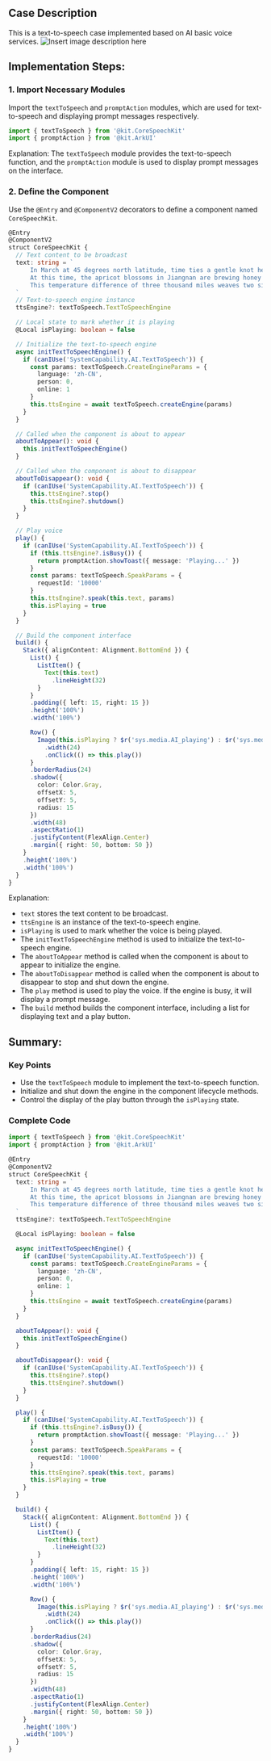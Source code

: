 ## Case Description
This is a text-to-speech case implemented based on AI basic voice services.
![Insert image description here](https://i-blog.csdnimg.cn/direct/36a0671fde3647c7a5707f0d7e7f8a7b.png)

## Implementation Steps:
### 1. Import Necessary Modules
Import the `textToSpeech` and `promptAction` modules, which are used for text-to-speech and displaying prompt messages respectively.
```typescript
import { textToSpeech } from '@kit.CoreSpeechKit'
import { promptAction } from '@kit.ArkUI'
```
Explanation: The `textToSpeech` module provides the text-to-speech function, and the `promptAction` module is used to display prompt messages on the interface.

### 2. Define the Component
Use the `@Entry` and `@ComponentV2` decorators to define a component named `CoreSpeechKit`.
```typescript
@Entry
@ComponentV2
struct CoreSpeechKit {
  // Text content to be broadcast
  text: string = `
      In March at 45 degrees north latitude, time ties a gentle knot here. The morning mist by the Songhua River wraps fine snow, carving each branch into transparent glass. Ice crystals stack on the branches to form magnolias with a thousand petals. What rustles down when the wind passes through the branches is not snowflakes, but clearly the fragments of stars falling into the world.
      At this time, the apricot blossoms in Jiangnan are brewing honey against the warm wind. The pink clouds of flower shadows spread over the white walls and black tiles, and even the air is permeated with a slightly intoxicating sweetness. The colorist of the seasons quietly divides the palette in half - the north is still persistently continuing the end of winter, using icicles as a pen to outline frost flowers on the window panes; the south is already eager to open the first page of spring, letting the swallows fly over the ink - painted alleys with the willow color.
      This temperature difference of three thousand miles weaves two silk brocades at both ends of the twilight line: the north is a plain brocade embroidered with silver threads, wrapped with unspoken whispers in the cold; the south is a soft silk dyed by silk - reeling women, rippling with the newborn whispers in the warmth. When the rime in Harbin melts the first drop of brilliance in the morning sun, the magnolias in Hangzhou just shake off the third piece of moonlight on their shoulders. It turns out that spring is stepping on the latitude and longitude lines, composing the most moving polyphony between the harshness and the warmth in the world.
  `
  // Text-to-speech engine instance
  ttsEngine?: textToSpeech.TextToSpeechEngine

  // Local state to mark whether it is playing
  @Local isPlaying: boolean = false

  // Initialize the text-to-speech engine
  async initTextToSpeechEngine() {
    if (canIUse('SystemCapability.AI.TextToSpeech')) {
      const params: textToSpeech.CreateEngineParams = {
        language: 'zh-CN',
        person: 0,
        online: 1
      }
      this.ttsEngine = await textToSpeech.createEngine(params)
    }
  }

  // Called when the component is about to appear
  aboutToAppear(): void {
    this.initTextToSpeechEngine()
  }

  // Called when the component is about to disappear
  aboutToDisappear(): void {
    if (canIUse('SystemCapability.AI.TextToSpeech')) {
      this.ttsEngine?.stop()
      this.ttsEngine?.shutdown()
    }
  }

  // Play voice
  play() {
    if (canIUse('SystemCapability.AI.TextToSpeech')) {
      if (this.ttsEngine?.isBusy()) {
        return promptAction.showToast({ message: 'Playing...' })
      }
      const params: textToSpeech.SpeakParams = {
        requestId: '10000'
      }
      this.ttsEngine?.speak(this.text, params)
      this.isPlaying = true
    }
  }

  // Build the component interface
  build() {
    Stack({ alignContent: Alignment.BottomEnd }) {
      List() {
        ListItem() {
          Text(this.text)
            .lineHeight(32)
        }
      }
      .padding({ left: 15, right: 15 })
      .height('100%')
      .width('100%')

      Row() {
        Image(this.isPlaying ? $r('sys.media.AI_playing') : $r('sys.media.AI_play'))
          .width(24)
          .onClick(() => this.play())
      }
      .borderRadius(24)
      .shadow({
        color: Color.Gray,
        offsetX: 5,
        offsetY: 5,
        radius: 15
      })
      .width(48)
      .aspectRatio(1)
      .justifyContent(FlexAlign.Center)
      .margin({ right: 50, bottom: 50 })
    }
    .height('100%')
    .width('100%')
  }
}
```
Explanation:
- `text` stores the text content to be broadcast.
- `ttsEngine` is an instance of the text-to-speech engine.
- `isPlaying` is used to mark whether the voice is being played.
- The `initTextToSpeechEngine` method is used to initialize the text-to-speech engine.
- The `aboutToAppear` method is called when the component is about to appear to initialize the engine.
- The `aboutToDisappear` method is called when the component is about to disappear to stop and shut down the engine.
- The `play` method is used to play the voice. If the engine is busy, it will display a prompt message.
- The `build` method builds the component interface, including a list for displaying text and a play button.

## Summary:
### Key Points
- Use the `textToSpeech` module to implement the text-to-speech function.
- Initialize and shut down the engine in the component lifecycle methods.
- Control the display of the play button through the `isPlaying` state.

### Complete Code
```typescript
import { textToSpeech } from '@kit.CoreSpeechKit'
import { promptAction } from '@kit.ArkUI'

@Entry
@ComponentV2
struct CoreSpeechKit {
  text: string = `
      In March at 45 degrees north latitude, time ties a gentle knot here. The morning mist by the Songhua River wraps fine snow, carving each branch into transparent glass. Ice crystals stack on the branches to form magnolias with a thousand petals. What rustles down when the wind passes through the branches is not snowflakes, but clearly the fragments of stars falling into the world.
      At this time, the apricot blossoms in Jiangnan are brewing honey against the warm wind. The pink clouds of flower shadows spread over the white walls and black tiles, and even the air is permeated with a slightly intoxicating sweetness. The colorist of the seasons quietly divides the palette in half - the north is still persistently continuing the end of winter, using icicles as a pen to outline frost flowers on the window panes; the south is already eager to open the first page of spring, letting the swallows fly over the ink - painted alleys with the willow color.
      This temperature difference of three thousand miles weaves two silk brocades at both ends of the twilight line: the north is a plain brocade embroidered with silver threads, wrapped with unspoken whispers in the cold; the south is a soft silk dyed by silk - reeling women, rippling with the newborn whispers in the warmth. When the rime in Harbin melts the first drop of brilliance in the morning sun, the magnolias in Hangzhou just shake off the third piece of moonlight on their shoulders. It turns out that spring is stepping on the latitude and longitude lines, composing the most moving polyphony between the harshness and the warmth in the world.
  `
  ttsEngine?: textToSpeech.TextToSpeechEngine

  @Local isPlaying: boolean = false

  async initTextToSpeechEngine() {
    if (canIUse('SystemCapability.AI.TextToSpeech')) {
      const params: textToSpeech.CreateEngineParams = {
        language: 'zh-CN',
        person: 0,
        online: 1
      }
      this.ttsEngine = await textToSpeech.createEngine(params)
    }
  }

  aboutToAppear(): void {
    this.initTextToSpeechEngine()
  }

  aboutToDisappear(): void {
    if (canIUse('SystemCapability.AI.TextToSpeech')) {
      this.ttsEngine?.stop()
      this.ttsEngine?.shutdown()
    }
  }

  play() {
    if (canIUse('SystemCapability.AI.TextToSpeech')) {
      if (this.ttsEngine?.isBusy()) {
        return promptAction.showToast({ message: 'Playing...' })
      }
      const params: textToSpeech.SpeakParams = {
        requestId: '10000'
      }
      this.ttsEngine?.speak(this.text, params)
      this.isPlaying = true
    }
  }

  build() {
    Stack({ alignContent: Alignment.BottomEnd }) {
      List() {
        ListItem() {
          Text(this.text)
            .lineHeight(32)
        }
      }
      .padding({ left: 15, right: 15 })
      .height('100%')
      .width('100%')

      Row() {
        Image(this.isPlaying ? $r('sys.media.AI_playing') : $r('sys.media.AI_play'))
          .width(24)
          .onClick(() => this.play())
      }
      .borderRadius(24)
      .shadow({
        color: Color.Gray,
        offsetX: 5,
        offsetY: 5,
        radius: 15
      })
      .width(48)
      .aspectRatio(1)
      .justifyContent(FlexAlign.Center)
      .margin({ right: 50, bottom: 50 })
    }
    .height('100%')
    .width('100%')
  }
}
```